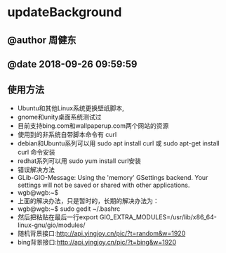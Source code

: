 # updateBackground
## @author 周健东
## @date 2018-09-26 09:59:59
## 使用方法
+ Ubuntu和其他Linux系统更换壁纸脚本,
+ gnome和unity桌面系统测试过
+ 目前支持bing.com和wallpaperup.com两个网站的资源
+ 使用到的非系统自带脚本命令有 curl 
+ debian和Ubuntu系列可以用 sudo apt install curl 或 sudo apt-get install curl 命令安装
+ redhat系列可以用 sudo yum install curl安装
+ 错误解决方法
+ GLib-GIO-Message: Using the 'memory' GSettings backend.  Your settings will not be saved or shared with other applications.
+ wgb@wgb:~$ 
+ 上面的解决办法，只是暂时的，长期的解决办法为：
+  wgb@wgb:~$ sudo gedit ~/.bashrc
+ 然后把粘贴在最后一行export GIO_EXTRA_MODULES=/usr/lib/x86_64-linux-gnu/gio/modules/
+ 随机背景接口:http://api.yingjoy.cn/pic/?t=random&w=1920
+ bing背景接口:http://api.yingjoy.cn/pic/?t=bing&w=1920

